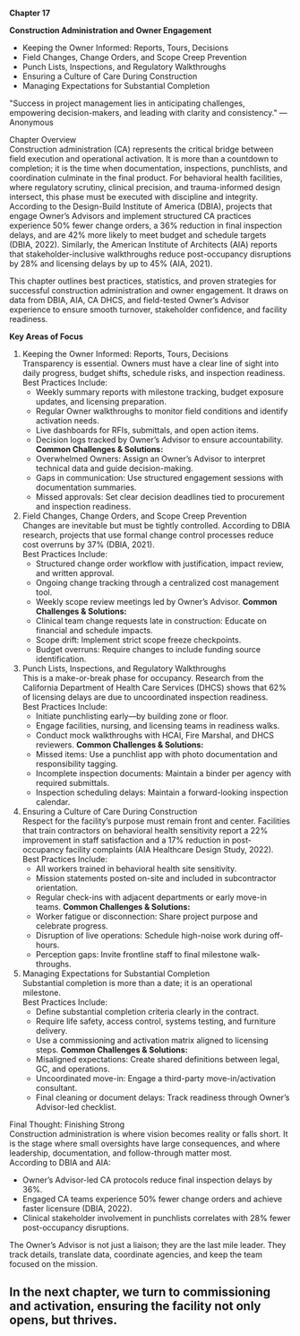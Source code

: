 **Chapter 17**

**Construction Administration and Owner Engagement**

* Keeping the Owner Informed: Reports, Tours, Decisions  
* Field Changes, Change Orders, and Scope Creep Prevention  
* Punch Lists, Inspections, and Regulatory Walkthroughs  
* Ensuring a Culture of Care During Construction  
* Managing Expectations for Substantial Completion

"Success in project management lies in anticipating challenges, empowering decision-makers, and leading with clarity and consistency." — Anonymous

Chapter Overview  
Construction administration (CA) represents the critical bridge between field execution and operational activation. It is more than a countdown to completion; it is the time when documentation, inspections, punchlists, and coordination culminate in the final product. For behavioral health facilities, where regulatory scrutiny, clinical precision, and trauma-informed design intersect, this phase must be executed with discipline and integrity.  
According to the Design-Build Institute of America (DBIA), projects that engage Owner’s Advisors and implement structured CA practices experience 50% fewer change orders, a 36% reduction in final inspection delays, and are 42% more likely to meet budget and schedule targets (DBIA, 2022). Similarly, the American Institute of Architects (AIA) reports that stakeholder-inclusive walkthroughs reduce post-occupancy disruptions by 28% and licensing delays by up to 45% (AIA, 2021).

This chapter outlines best practices, statistics, and proven strategies for successful construction administration and owner engagement. It draws on data from DBIA, AIA, CA DHCS, and field-tested Owner’s Advisor experience to ensure smooth turnover, stakeholder confidence, and facility readiness.

**Key Areas of Focus**

1. Keeping the Owner Informed: Reports, Tours, Decisions  
   Transparency is essential. Owners must have a clear line of sight into daily progress, budget shifts, schedule risks, and inspection readiness.  
   Best Practices Include:  
   * Weekly summary reports with milestone tracking, budget exposure updates, and licensing preparation.  
   * Regular Owner walkthroughs to monitor field conditions and identify activation needs.  
   * Live dashboards for RFIs, submittals, and open action items.  
   * Decision logs tracked by Owner’s Advisor to ensure accountability. **Common Challenges & Solutions:**  
   * Overwhelmed Owners: Assign an Owner’s Advisor to interpret technical data and guide decision-making.  
   * Gaps in communication: Use structured engagement sessions with documentation summaries.  
   * Missed approvals: Set clear decision deadlines tied to procurement and inspection readiness.  
2. Field Changes, Change Orders, and Scope Creep Prevention  
   Changes are inevitable but must be tightly controlled. According to DBIA research, projects that use formal change control processes reduce cost overruns by 37% (DBIA, 2021).  
   Best Practices Include:  
   * Structured change order workflow with justification, impact review, and written approval.  
   * Ongoing change tracking through a centralized cost management tool.  
   * Weekly scope review meetings led by Owner’s Advisor. **Common Challenges & Solutions:**  
   * Clinical team change requests late in construction: Educate on financial and schedule impacts.  
   * Scope drift: Implement strict scope freeze checkpoints.  
   * Budget overruns: Require changes to include funding source identification.  
3. Punch Lists, Inspections, and Regulatory Walkthroughs  
   This is a make-or-break phase for occupancy. Research from the California Department of Health Care Services (DHCS) shows that 62% of licensing delays are due to uncoordinated inspection readiness.  
   Best Practices Include:  
   * Initiate punchlisting early—by building zone or floor.  
   * Engage facilities, nursing, and licensing teams in readiness walks.  
   * Conduct mock walkthroughs with HCAI, Fire Marshal, and DHCS reviewers. **Common Challenges & Solutions:**  
   * Missed items: Use a punchlist app with photo documentation and responsibility tagging.  
   * Incomplete inspection documents: Maintain a binder per agency with required submittals.  
   * Inspection scheduling delays: Maintain a forward-looking inspection calendar.  
4. Ensuring a Culture of Care During Construction  
   Respect for the facility’s purpose must remain front and center. Facilities that train contractors on behavioral health sensitivity report a 22% improvement in staff satisfaction and a 17% reduction in post-occupancy facility complaints (AIA Healthcare Design Study, 2022).  
   Best Practices Include:  
   * All workers trained in behavioral health site sensitivity.  
   * Mission statements posted on-site and included in subcontractor orientation.  
   * Regular check-ins with adjacent departments or early move-in teams. **Common Challenges & Solutions:**  
   * Worker fatigue or disconnection: Share project purpose and celebrate progress.  
   * Disruption of live operations: Schedule high-noise work during off-hours.  
   * Perception gaps: Invite frontline staff to final milestone walk-throughs.  
5. Managing Expectations for Substantial Completion  
   Substantial completion is more than a date; it is an operational milestone.  
   Best Practices Include:  
   * Define substantial completion criteria clearly in the contract.  
   * Require life safety, access control, systems testing, and furniture delivery.  
   * Use a commissioning and activation matrix aligned to licensing steps. **Common Challenges & Solutions:**  
   * Misaligned expectations: Create shared definitions between legal, GC, and operations.  
   * Uncoordinated move-in: Engage a third-party move-in/activation consultant.  
   * Final cleaning or document delays: Track readiness through Owner’s Advisor-led checklist.

Final Thought: Finishing Strong  
Construction administration is where vision becomes reality or falls short. It is the stage where small oversights have large consequences, and where leadership, documentation, and follow-through matter most.  
According to DBIA and AIA:

* Owner’s Advisor-led CA protocols reduce final inspection delays by 36%.  
* Engaged CA teams experience 50% fewer change orders and achieve faster licensure (DBIA, 2022).  
* Clinical stakeholder involvement in punchlists correlates with 28% fewer post-occupancy disruptions.

The Owner’s Advisor is not just a liaison; they are the last mile leader. They track details, translate data, coordinate agencies, and keep the team focused on the mission.

## **In the next chapter, we turn to commissioning and activation, ensuring the facility not only opens, but thrives.**